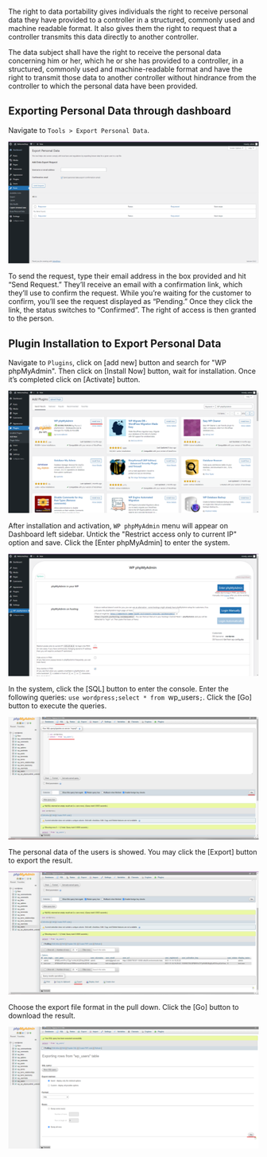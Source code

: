 The right to data portability gives individuals the right to receive personal data they have provided to a controller in a structured, commonly used and machine readable format. It also gives them the right to request that a controller transmits this data directly to another controller.

The data subject shall have the right to receive the personal data concerning him or her, which he or she has provided to a controller, in a structured, commonly used and machine-readable format and have the right to transmit those data to another controller without hindrance from the controller to which the personal data have been provided.

## Exporting Personal Data through dashboard
Navigate to `Tools > Export Personal Data`.

![Confirm_Identity](https://github.com/joey1136/katacoda-scenarios/blob/main/Area-D/images/step1/ConfirmIdentity.png?raw=true)

To send the request, type their email address in the box provided and hit “Send Request.”  They’ll receive an email with a confirmation link, which they’ll use to confirm the request. While you’re waiting for the customer to confirm, you’ll see the request displayed as “Pending.” Once they click the link, the status switches to “Confirmed”. The right of access is then granted to the person.

## Plugin Installation to Export Personal Data

Navigate to `Plugins`, click on [add new] button and search for "WP phpMyAdmin". Then click on [Install Now] button, wait for installation. Once it’s completed click on [Activate] button.

![php1](https://github.com/joey1136/katacoda-scenarios/blob/main/Area-D/images/step5/php1.png?raw=true)

After installation and activation, `WP phpMyAdmin` menu will appear on Dashboard left sidebar. Untick the "Restrict access only to current IP" option and save. Click the [Enter phpMyAdmin] to enter the system.

![php2](https://github.com/joey1136/katacoda-scenarios/blob/main/Area-D/images/step5/php2.png?raw=true)

In the system, click the [SQL] button to enter the console. Enter the following queries: `use wordpress;select * from `wp_users`;`. Click the [Go] button to execute the queries.

![php3](https://github.com/joey1136/katacoda-scenarios/blob/main/Area-D/images/step5/php3.png?raw=true)

The personal data of the users is showed. You may click the [Export] button to export the result.

![php4](https://github.com/joey1136/katacoda-scenarios/blob/main/Area-D/images/step5/php4.png?raw=true)

Choose the export file format in the pull down. Click the [Go] button to download the result.

![php5](https://github.com/joey1136/katacoda-scenarios/blob/main/Area-D/images/step5/php5.png?raw=true)
